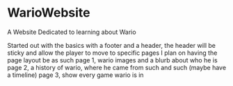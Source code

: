 # WarioWebsite
A Website Dedicated to learning about Wario

Started out with the basics with a footer and a header, the header will be sticky and allow the player to move to specific pages
I plan on having the page layout be as such
page 1, wario images and a blurb about who he is
page 2, a history of wario, where he came from such and such (maybe have a timeline)
page 3, show every game wario is in